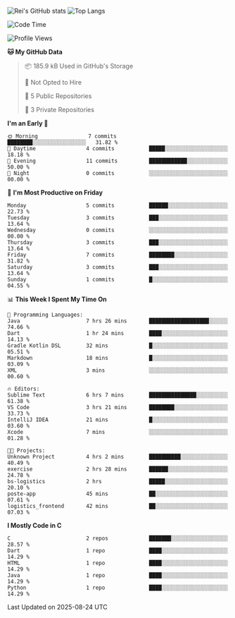 ![Rei's GitHub stats](https://github-readme-stats.vercel.app/api?username=rei-doda&show_icons=true&theme=transparent)
![Top Langs](https://github-readme-stats.vercel.app/api/top-langs/?username=rei-doda&theme=transparent&layout=compact)

<!--START_SECTION:waka-->
![Code Time](http://img.shields.io/badge/Code%20Time-56%20hrs%2011%20mins-blue)

![Profile Views](http://img.shields.io/badge/Profile%20Views-42-blue)

**🐱 My GitHub Data** 

> 📦 185.9 kB Used in GitHub's Storage 
 > 
> 🚫 Not Opted to Hire
 > 
> 📜 5 Public Repositories 
 > 
> 🔑 3 Private Repositories 
 > 
**I'm an Early 🐤** 

```text
🌞 Morning                7 commits           ████████░░░░░░░░░░░░░░░░░   31.82 % 
🌆 Daytime                4 commits           █████░░░░░░░░░░░░░░░░░░░░   18.18 % 
🌃 Evening                11 commits          ████████████░░░░░░░░░░░░░   50.00 % 
🌙 Night                  0 commits           ░░░░░░░░░░░░░░░░░░░░░░░░░   00.00 % 
```
📅 **I'm Most Productive on Friday** 

```text
Monday                   5 commits           ██████░░░░░░░░░░░░░░░░░░░   22.73 % 
Tuesday                  3 commits           ███░░░░░░░░░░░░░░░░░░░░░░   13.64 % 
Wednesday                0 commits           ░░░░░░░░░░░░░░░░░░░░░░░░░   00.00 % 
Thursday                 3 commits           ███░░░░░░░░░░░░░░░░░░░░░░   13.64 % 
Friday                   7 commits           ████████░░░░░░░░░░░░░░░░░   31.82 % 
Saturday                 3 commits           ███░░░░░░░░░░░░░░░░░░░░░░   13.64 % 
Sunday                   1 commits           █░░░░░░░░░░░░░░░░░░░░░░░░   04.55 % 
```


📊 **This Week I Spent My Time On** 

```text
💬 Programming Languages: 
Java                     7 hrs 26 mins       ███████████████████░░░░░░   74.66 % 
Dart                     1 hr 24 mins        ████░░░░░░░░░░░░░░░░░░░░░   14.13 % 
Gradle Kotlin DSL        32 mins             █░░░░░░░░░░░░░░░░░░░░░░░░   05.51 % 
Markdown                 18 mins             █░░░░░░░░░░░░░░░░░░░░░░░░   03.09 % 
XML                      3 mins              ░░░░░░░░░░░░░░░░░░░░░░░░░   00.60 % 

🔥 Editors: 
Sublime Text             6 hrs 7 mins        ███████████████░░░░░░░░░░   61.38 % 
VS Code                  3 hrs 21 mins       ████████░░░░░░░░░░░░░░░░░   33.73 % 
IntelliJ IDEA            21 mins             █░░░░░░░░░░░░░░░░░░░░░░░░   03.60 % 
Xcode                    7 mins              ░░░░░░░░░░░░░░░░░░░░░░░░░   01.28 % 

🐱‍💻 Projects: 
Unknown Project          4 hrs 2 mins        ██████████░░░░░░░░░░░░░░░   40.49 % 
exercise                 2 hrs 28 mins       ██████░░░░░░░░░░░░░░░░░░░   24.78 % 
bs-logistics             2 hrs               █████░░░░░░░░░░░░░░░░░░░░   20.10 % 
poste-app                45 mins             ██░░░░░░░░░░░░░░░░░░░░░░░   07.61 % 
logistics_frontend       42 mins             ██░░░░░░░░░░░░░░░░░░░░░░░   07.03 % 
```

**I Mostly Code in C** 

```text
C                        2 repos             ███████░░░░░░░░░░░░░░░░░░   28.57 % 
Dart                     1 repo              ████░░░░░░░░░░░░░░░░░░░░░   14.29 % 
HTML                     1 repo              ████░░░░░░░░░░░░░░░░░░░░░   14.29 % 
Java                     1 repo              ████░░░░░░░░░░░░░░░░░░░░░   14.29 % 
Python                   1 repo              ████░░░░░░░░░░░░░░░░░░░░░   14.29 % 
```




 Last Updated on 2025-08-24 UTC
<!--END_SECTION:waka-->